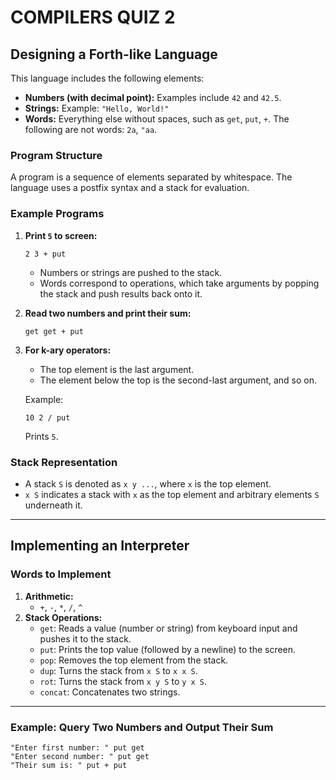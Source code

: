 
# COMPILERS QUIZ 2

## Designing a Forth-like Language

This language includes the following elements:
- **Numbers (with decimal point):** Examples include `42` and `42.5`.
- **Strings:** Example: `"Hello, World!"`
- **Words:** Everything else without spaces, such as `get`, `put`, `+`. The following are not words: `2a`, `"aa`.

### Program Structure
A program is a sequence of elements separated by whitespace. The language uses a postfix syntax and a stack for evaluation.

### Example Programs

1. **Print `5` to screen:**
   ```forth
   2 3 + put
   ```
   - Numbers or strings are pushed to the stack.
   - Words correspond to operations, which take arguments by popping the stack and push results back onto it.

2. **Read two numbers and print their sum:**
   ```forth
   get get + put
   ```

3. **For k-ary operators:**
   - The top element is the last argument.
   - The element below the top is the second-last argument, and so on.

   Example:
   ```forth
   10 2 / put
   ```
   Prints `5`.

### Stack Representation
- A stack `S` is denoted as `x y ...`, where `x` is the top element.
- `x S` indicates a stack with `x` as the top element and arbitrary elements `S` underneath it.

---

## Implementing an Interpreter

### Words to Implement
1. **Arithmetic:**
   - `+`, `-`, `*`, `/`, `^`
2. **Stack Operations:**
   - `get`: Reads a value (number or string) from keyboard input and pushes it to the stack.
   - `put`: Prints the top value (followed by a newline) to the screen.
   - `pop`: Removes the top element from the stack.
   - `dup`: Turns the stack from `x S` to `x x S`.
   - `rot`: Turns the stack from `x y S` to `y x S`.
   - `concat`: Concatenates two strings.

---

### Example: Query Two Numbers and Output Their Sum
```forth
"Enter first number: " put get
"Enter second number: " put get
"Their sum is: " put + put
```
